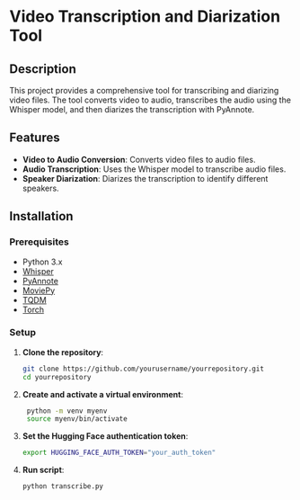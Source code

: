 # Video Transcription and Diarization Tool

## Description
This project provides a comprehensive tool for transcribing and diarizing video files. The tool converts video to audio, transcribes the audio using the Whisper model, and then diarizes the transcription with PyAnnote. 

## Features
- **Video to Audio Conversion**: Converts video files to audio files.
- **Audio Transcription**: Uses the Whisper model to transcribe audio files.
- **Speaker Diarization**: Diarizes the transcription to identify different speakers.

## Installation

### Prerequisites
- Python 3.x
- [Whisper](https://github.com/openai/whisper)
- [PyAnnote](https://github.com/pyannote/pyannote-audio)
- [MoviePy](https://github.com/Zulko/moviepy)
- [TQDM](https://github.com/tqdm/tqdm)
- [Torch](https://pytorch.org/)

### Setup

1. **Clone the repository**:
   ```bash
   git clone https://github.com/yourusername/yourrepository.git
   cd yourrepository

2. **Create and activate a virtual environment**:
   ```bash
    python -m venv myenv
    source myenv/bin/activate

3. **Set the Hugging Face authentication token**:
    ```bash
    export HUGGING_FACE_AUTH_TOKEN="your_auth_token"

4. **Run script**:
    ```bash
    python transcribe.py